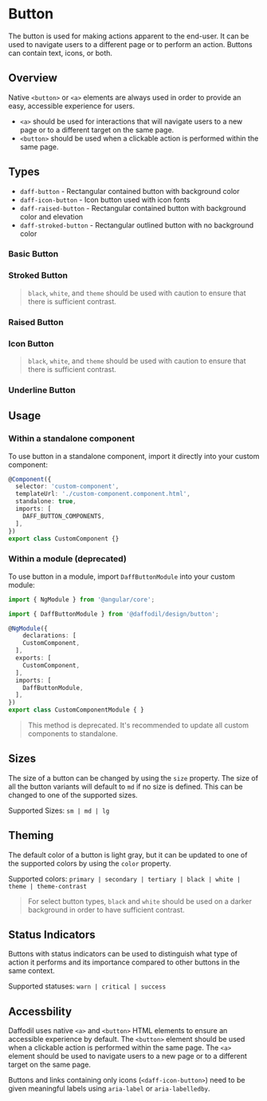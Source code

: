 # Button
The button is used for making actions apparent to the end-user. It can be used to navigate users to a different page or to perform an action. Buttons can contain text, icons, or both.

## Overview
Native `<button>` or `<a>` elements are always used in order to provide an easy, accessible experience for users.
- `<a>` should be used for interactions that will navigate users to a new page or to a different target on the same page.
- `<button>` should be used when a clickable action is performed within the same page.

## Types
- `daff-button` - Rectangular contained button with background color
- `daff-icon-button` - Icon button used with icon fonts
- `daff-raised-button` - Rectangular contained button with background color and elevation
- `daff-stroked-button` - Rectangular outlined button with no background color

### Basic Button
<design-land-example-viewer-container example="basic-button"></design-land-example-viewer-container>

### Stroked Button
<design-land-example-viewer-container example="stroked-button"></design-land-example-viewer-container>

> `black`, `white`, and `theme` should be used with caution to ensure that there is sufficient contrast.

### Raised Button
<design-land-example-viewer-container example="raised-button"></design-land-example-viewer-container>

### Icon Button
<design-land-example-viewer-container example="icon-button"></design-land-example-viewer-container>

> `black`, `white`, and `theme` should be used with caution to ensure that there is sufficient contrast.

### Underline Button
<design-land-example-viewer-container example="underline-button"></design-land-example-viewer-container>

## Usage

### Within a standalone component
To use button in a standalone component, import it directly into your custom component:

```ts
@Component({
  selector: 'custom-component',
  templateUrl: './custom-component.component.html',
  standalone: true,
  imports: [
    DAFF_BUTTON_COMPONENTS,
  ],
})
export class CustomComponent {}
```

### Within a module (deprecated)
To use button in a module, import `DaffButtonModule` into your custom module:

```ts
import { NgModule } from '@angular/core';

import { DaffButtonModule } from '@daffodil/design/button';

@NgModule({
	declarations: [
    CustomComponent,
  ],
  exports: [
    CustomComponent,
  ],
  imports: [
    DaffButtonModule,
  ],
})
export class CustomComponentModule { }
```

> This method is deprecated. It's recommended to update all custom components to standalone.

## Sizes
The size of a button can be changed by using the `size` property. The size of all the button variants will default to `md` if no size is defined. This can be changed to one of the supported sizes.

Supported Sizes: `sm | md | lg`

<design-land-example-viewer-container example="sizeable-button"></design-land-example-viewer-container>

## Theming
The default color of a button is light gray, but it can be updated to one of the supported colors by using the `color` property.

Supported colors: `primary | secondary | tertiary | black | white | theme | theme-contrast`

> For select button types, `black` and `white` should be used on a darker background in order to have sufficient contrast.

## Status Indicators
Buttons with status indicators can be used to distinguish what type of action it performs and its importance compared to other buttons in the same context.

Supported statuses: `warn | critical | success`

<design-land-example-viewer-container example="statusable-button"></design-land-example-viewer-container>

## Accessbility
Daffodil uses native `<a>` and `<button>` HTML elements to ensure an accessible experience by default. The `<button>` element should be used when a clickable action is performed within the same page. The `<a>` element should be used to navigate users to a new page or to a different target on the same page.

Buttons and links containing only icons (`<daff-icon-button>`) need to be given meaningful labels using `aria-label` or `aria-labelledby`.